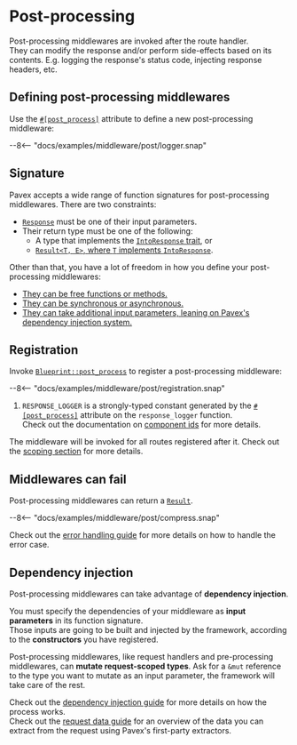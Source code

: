 # Post-processing

Post-processing middlewares are invoked after the route handler.\
They can modify the response and/or perform side-effects based on its contents.
E.g. logging the response's status code, injecting response headers, etc.

## Defining post-processing middlewares

Use the [`#[post_process]`][post_process_attr] attribute to define a new post-processing middleware:

--8<-- "docs/examples/middleware/post/logger.snap"

## Signature

Pavex accepts a wide range of function signatures for post-processing middlewares. There are two constraints:

- [`Response`][Response] must be one of their input parameters.
- Their return type must be one of the following:
  - A type that implements the [`IntoResponse` trait][IntoResponse], or
  - [`Result<T, E>`, where `T` implements `IntoResponse`](#middlewares-can-fail).

Other than that, you have a lot of freedom in how you define your post-processing middlewares:

- [They can be free functions or methods.](/guide/attributes/functions_and_methods.md)
- [They can be synchronous or asynchronous.](/guide/attributes/sync_or_async.md)
- [They can take additional input parameters, leaning on Pavex's dependency injection system.](#dependency-injection)

## Registration

Invoke [`Blueprint::post_process`](crate::blueprint::Blueprint::post_process) to register a post-processing middleware:

--8<-- "docs/examples/middleware/post/registration.snap"

1. `RESPONSE_LOGGER` is a strongly-typed constant generated by the [`#[post_process]`][post_process_attr] attribute on the `response_logger` function.\
   Check out the documentation on [component ids](/guide/attributes/component_id.md) for more details.

The middleware will be invoked for all routes registered after it.
Check out the [scoping section](scoping.md) for more details.

## Middlewares can fail

Post-processing middlewares can return a [`Result`][Result].

--8<-- "docs/examples/middleware/post/compress.snap"

Check out the [error handling guide](../errors/error_handlers.md) for more details on how to handle the error case.

## Dependency injection

Post-processing middlewares can take advantage of **dependency injection**.

You must specify the dependencies of your middleware as **input parameters** in its function signature.\
Those inputs are going to be built and injected by the framework, according to the **constructors** you have registered.

Post-processing middlewares, like request handlers and pre-processing middlewares,
can **mutate request-scoped types**.
Ask for a `&mut` reference to the type you want to mutate as an input parameter, the framework will take care of the rest.

Check out the [dependency injection guide](../dependency_injection/index.md) for more details
on how the process works.\
Check out the [request data guide](../request_data/index.md) for an overview of the data you can extract from the request
using Pavex's first-party extractors.

[IntoResponse]: /api_reference/pavex/trait.IntoResponse.html
[Response]: /api_reference/pavex/struct.Response.html
[Blueprint]: /api_reference/pavex/struct.Blueprint.html
[Result]: https://doc.rust-lang.org/std/result/index.html
[post_process_attr]: /api_reference/pavex/attr.post_process.html
